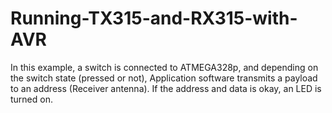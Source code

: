 # Running-TX315-and-RX315-with-AVR

In this example, a switch is connected to ATMEGA328p, and depending on the switch state (pressed or not), Application software transmits a payload to an address (Receiver antenna). If the address and data is okay, an LED is turned on.
